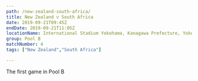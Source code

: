 ```yaml
---
path: /new-zealand-south-africa/
title: New Zealand v South Africa
date: 2019-09-21T09:45Z
endDate: 2019-09-21T11:05Z
locationName: International Stadium Yokohama, Kanagawa Prefecture, Yokohama City, 
group: Pool B
matchNumber: 4
tags: ["New Zealand","South Africa"]

---
```

The first game in Pool B